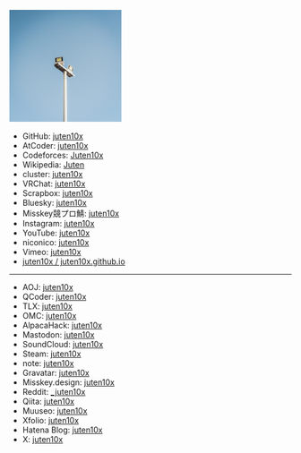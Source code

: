 <a href="light_white.jpg" data-lightbox="icon"><img src="light_white.jpg" width="200px"></a>

* GitHub: [juten10x](https://github.com/juten10x)
* AtCoder: [juten10x](https://atcoder.jp/users/juten10x)
* Codeforces: [Juten10x](https://codeforces.com/profile/Juten10x)
* Wikipedia: [Juten](https://ja.wikipedia.org/wiki/?curid=4687335)
* cluster: [juten10x](https://cluster.mu/u/10x)
* VRChat: [juten10x](https://vrchat.com/home/user/usr_e18448f7-885a-4a0e-b6eb-ccf243c25a5e)
* Scrapbox: [juten10x](https://scrapbox.io/juten10x/)
* Bluesky: [juten10x](https://bsky.app/profile/juten10x.bsky.social)
* Misskey競プロ鯖: [juten10x](https://misskey.kyoupro.com/@Juten10x)
* Instagram: [juten10x](https://www.instagram.com/juten10x)
* YouTube: [juten10x](https://www.youtube.com/@juten10x)
* niconico: [juten10x](https://www.nicovideo.jp/user/125236633)
* Vimeo: [juten10x](https://vimeo.com/juten10x)
* [juten10x / juten10x.github.io](https://github.com/juten10x/juten10x.github.io)
---
* AOJ: [juten10x](https://judge.u-aizu.ac.jp/onlinejudge/user.jsp?id=juten10x)
* QCoder: [juten10x](https://www.qcoder.jp/ja/users/juten10x)
* TLX: [juten10x](https://tlx.toki.id/profiles/juten10x)
* OMC: [juten10x](https://onlinemathcontest.com/users/juten10x)
* AlpacaHack: [juten10x](https://alpacahack.com/users/juten10x)
* Mastodon: [juten10x](https://mstdn.jp/@juten10x)
* SoundCloud: [juten10x](https://soundcloud.com/juten10x)
* Steam: [juten10x](https://steamcommunity.com/id/juten10x/)
* note: [juten10x](https://note.com/juten10x)
* Gravatar: [juten10x](https://gravatar.com/juten10x)
* Misskey.design: [juten10x](https://misskey.design/@Juten10x)
* Reddit: [_juten10x](https://reddit.com/user/_juten10x)
* Qiita: [juten10x](https://qiita.com/juten10x)
* Muuseo: [juten10x](https://muuseo.com/juten10x/owner)
* Xfolio: [juten10x](https://xfolio.jp/users/THkWP3ukzRzn)
* Hatena Blog: [juten10x](https://juten10x.hatenablog.com)
* X: [juten10x](https://x.com/juten10x)
